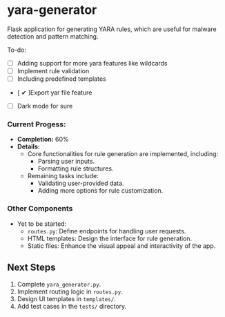 # yara-generator
Flask application for generating YARA rules, which are useful for malware detection and pattern matching.


To-do:
- [ ] Adding support for more yara features like wildcards
- [ ] Implement rule validation
- [ ] Including predefined templates
- [ ✔ ]Export yar file feature
- [ ] Dark mode for sure


### Current Progess:
- **Completion:** 60%
- **Details:** 
  - Core functionalities for rule generation are implemented, including:
    - Parsing user inputs.
    - Formatting rule structures.
  - Remaining tasks include:
    - Validating user-provided data.
    - Adding more options for rule customization.


### Other Components
- Yet to be started:
  - `routes.py`: Define endpoints for handling user requests.
  - HTML templates: Design the interface for rule generation.
  - Static files: Enhance the visual appeal and interactivity of the app.

## Next Steps
1. Complete `yara_generator.py`.
2. Implement routing logic in `routes.py`.
3. Design UI templates in `templates/`.
4. Add test cases in the `tests/` directory.
